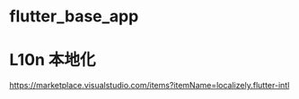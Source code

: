 # flutter_base_app

# L10n 本地化

https://marketplace.visualstudio.com/items?itemName=localizely.flutter-intl
